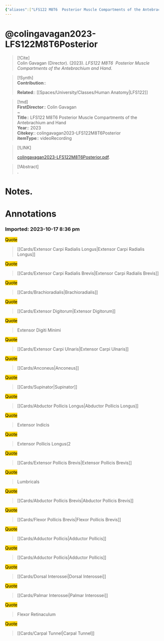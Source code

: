 ```yaml
---
{"aliases":["LFS122 M8T6  Posterior Muscle Compartments of the Antebrachium and Hand"],"Status":"Watched","FirstAuthor":"","tags":["source/video","Uni/LFS122"],"dg-publish":true,"permalink":"/sources/video/colingavagan2023-lfs-122-m8-t6-posterior/","dgPassFrontmatter":true}
---
```


# @colingavagan2023-LFS122M8T6Posterior

> [!Cite]  
> Colin Gavagan (Director). (2023). _LFS122 M8T6  Posterior Muscle Compartments of the Antebrachium and Hand_.  
  
>[!Synth]  
>**Contribution**::  
>  
>**Related**:: [[Spaces/University/Classes/Human Anatomy\|LFS122]]
>  
  
>[!md]  
> **FirstDirector**:: Colin Gavagan  
~  
> **Title**:: LFS122 M8T6  Posterior Muscle Compartments of the Antebrachium and Hand  
> **Year**:: 2023  
> **Citekey**:: colingavagan2023-LFS122M8T6Posterior  
> **itemType**:: videoRecording  
  
> [!LINK]  
>  
> [colingavagan2023-LFS122M8T6Posterior.pdf](file:///Users/nathanmaxwell/Zotero/storage/KZQ59QKD/colingavagan2023-LFS122M8T6Posterior.pdf).  
  
> [!Abstract]  
>.  
>  
# Notes.  
  
  
# Annotations  
  
  

### Imported: 2023-10-17 8:36 pm  
  
  
  
<mark style="background-color: #ffd400">Quote</mark>  
> [[Cards/Extensor Carpi Radialis Longus\|Extensor Carpi Radialis Longus]]  
  
<mark style="background-color: #ffd400">Quote</mark>  
> [[Cards/Extensor Carpi Radialis Brevis\|Extensor Carpi Radialis Brevis]]  
  
<mark style="background-color: #ffd400">Quote</mark>  
> [[Cards/Brachioradialis\|Brachioradialis]]  
  
<mark style="background-color: #ffd400">Quote</mark>  
> [[Cards/Extensor Digitorum\|Extensor Digitorum]]  
  
<mark style="background-color: #ffd400">Quote</mark>  
> Extensor Digiti Minimi  
  
<mark style="background-color: #ffd400">Quote</mark>  
> [[Cards/Extensor Carpi Ulnaris\|Extensor Carpi Ulnaris]]  
  
<mark style="background-color: #ffd400">Quote</mark>  
> [[Cards/Anconeus\|Anconeus]]  
  
<mark style="background-color: #ffd400">Quote</mark>  
> [[Cards/Supinator\|Supinator]]  
  
<mark style="background-color: #ffd400">Quote</mark>  
> [[Cards/Abductor Pollicis Longus\|Abductor Pollicis Longus]]  
  
<mark style="background-color: #ffd400">Quote</mark>  
> Extensor Indicis  
  
<mark style="background-color: #ffd400">Quote</mark>  
> Extensor Pollicis Longus(2  
  
<mark style="background-color: #ffd400">Quote</mark>  
> [[Cards/Extensor Pollicis Brevis\|Extensor Pollicis Brevis]]  
  
<mark style="background-color: #ffd400">Quote</mark>  
> Lumbricals  
  
<mark style="background-color: #ffd400">Quote</mark>  
> [[Cards/Abductor Pollicis Brevis\|Abductor Pollicis Brevis]]  
  
<mark style="background-color: #ffd400">Quote</mark>  
> [[Cards/Flexor Pollicis Brevis\|Flexor Pollicis Brevis]]  
  
<mark style="background-color: #ffd400">Quote</mark>  
> [[Cards/Adductor Pollicis\|Adductor Pollicis]]  
  
<mark style="background-color: #ffd400">Quote</mark>  
> [[Cards/Adductor Pollicis\|Adductor Pollicis]]  
  
<mark style="background-color: #ffd400">Quote</mark>  
> [[Cards/Dorsal Interossei\|Dorsal Interossei]]  
  
<mark style="background-color: #ffd400">Quote</mark>  
> [[Cards/Palmar Interossei\|Palmar Interossei]]  
  
<mark style="background-color: #ffd400">Quote</mark>  
> Flexor Retinaculum  
  
<mark style="background-color: #ffd400">Quote</mark>  
> [[Cards/Carpal Tunnel\|Carpal Tunnel]]  
  
  















































